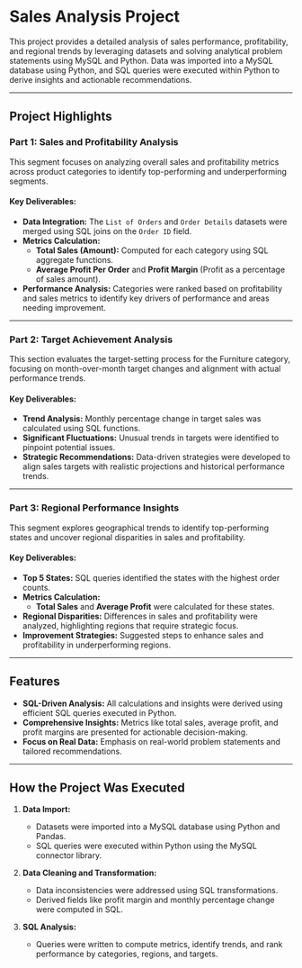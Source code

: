# **Sales Analysis Project**

This project provides a detailed analysis of sales performance, profitability, and regional trends by leveraging datasets and solving analytical problem statements using MySQL and Python. Data was imported into a MySQL database using Python, and SQL queries were executed within Python to derive insights and actionable recommendations.

---

## **Project Highlights**

### **Part 1: Sales and Profitability Analysis**
This segment focuses on analyzing overall sales and profitability metrics across product categories to identify top-performing and underperforming segments.

#### **Key Deliverables:**
- **Data Integration:** The `List of Orders` and `Order Details` datasets were merged using SQL joins on the `Order ID` field.
- **Metrics Calculation:**
  - **Total Sales (Amount):** Computed for each category using SQL aggregate functions.
  - **Average Profit Per Order** and **Profit Margin** (Profit as a percentage of sales amount).
- **Performance Analysis:** Categories were ranked based on profitability and sales metrics to identify key drivers of performance and areas needing improvement.

---

### **Part 2: Target Achievement Analysis**
This section evaluates the target-setting process for the Furniture category, focusing on month-over-month target changes and alignment with actual performance trends.

#### **Key Deliverables:**
- **Trend Analysis:** Monthly percentage change in target sales was calculated using SQL functions.
- **Significant Fluctuations:** Unusual trends in targets were identified to pinpoint potential issues.
- **Strategic Recommendations:** Data-driven strategies were developed to align sales targets with realistic projections and historical performance trends.

---

### **Part 3: Regional Performance Insights**
This segment explores geographical trends to identify top-performing states and uncover regional disparities in sales and profitability.

#### **Key Deliverables:**
- **Top 5 States:** SQL queries identified the states with the highest order counts.
- **Metrics Calculation:**
  - **Total Sales** and **Average Profit** were calculated for these states.
- **Regional Disparities:** Differences in sales and profitability were analyzed, highlighting regions that require strategic focus.
- **Improvement Strategies:** Suggested steps to enhance sales and profitability in underperforming regions.

---

## **Features**
- **SQL-Driven Analysis:** All calculations and insights were derived using efficient SQL queries executed in Python.
- **Comprehensive Insights:** Metrics like total sales, average profit, and profit margins are presented for actionable decision-making.
- **Focus on Real Data:** Emphasis on real-world problem statements and tailored recommendations.

---

## **How the Project Was Executed**

1. **Data Import:**
   - Datasets were imported into a MySQL database using Python and Pandas.
   - SQL queries were executed within Python using the MySQL connector library.

2. **Data Cleaning and Transformation:**
   - Data inconsistencies were addressed using SQL transformations.
   - Derived fields like profit margin and monthly percentage change were computed in SQL.

3. **SQL Analysis:**
   - Queries were written to compute metrics, identify trends, and rank performance by categories, regions, and targets.




